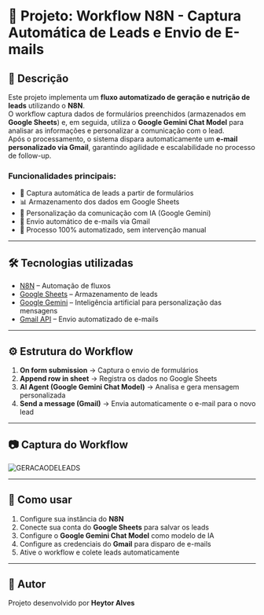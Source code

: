 # 📩 Projeto: Workflow N8N - Captura Automática de Leads e Envio de E-mails  

## 📌 Descrição  
Este projeto implementa um **fluxo automatizado de geração e nutrição de leads** utilizando o **N8N**.  
O workflow captura dados de formulários preenchidos (armazenados em **Google Sheets**) e, em seguida, utiliza o **Google Gemini Chat Model** para analisar as informações e personalizar a comunicação com o lead.  
Após o processamento, o sistema dispara automaticamente um **e-mail personalizado via Gmail**, garantindo agilidade e escalabilidade no processo de follow-up.  

### Funcionalidades principais:  
- 📝 Captura automática de leads a partir de formulários  
- 📊 Armazenamento dos dados em Google Sheets  
- 🧠 Personalização da comunicação com IA (Google Gemini)  
- 📩 Envio automático de e-mails via Gmail  
- 🔄 Processo 100% automatizado, sem intervenção manual  

---

## 🛠️ Tecnologias utilizadas  
- [N8N](https://n8n.io/) – Automação de fluxos  
- [Google Sheets](https://www.google.com/sheets/) – Armazenamento de leads  
- [Google Gemini](https://ai.google/) – Inteligência artificial para personalização das mensagens  
- [Gmail API](https://developers.google.com/gmail) – Envio automatizado de e-mails  

---

## ⚙️ Estrutura do Workflow  
1. **On form submission** → Captura o envio de formulários  
2. **Append row in sheet** → Registra os dados no Google Sheets  
3. **AI Agent (Google Gemini Chat Model)** → Analisa e gera mensagem personalizada  
4. **Send a message (Gmail)** → Envia automaticamente o e-mail para o novo lead  

---

## 📷 Captura do Workflow  
![GERACAODELEADS](https://github.com/user-attachments/assets/80a2adef-4b3b-41bc-b6b3-ba047019a8c1)

---

## 🚀 Como usar  
1. Configure sua instância do **N8N**  
2. Conecte sua conta do **Google Sheets** para salvar os leads  
3. Configure o **Google Gemini Chat Model** como modelo de IA  
4. Configure as credenciais do **Gmail** para disparo de e-mails  
5. Ative o workflow e colete leads automaticamente  

---

## 📌 Autor  
Projeto desenvolvido por **Heytor Alves**
